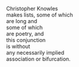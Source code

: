 Christopher Knowles  
makes lists, some of which   
are long and  
some of which  
are poetry, and   
this conjunction  
is without  
any necessarily implied  
association or bifurcation.  